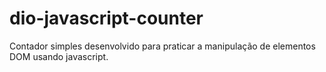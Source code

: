 # dio-javascript-counter
Contador simples desenvolvido para praticar a manipulação de elementos DOM usando javascript.
